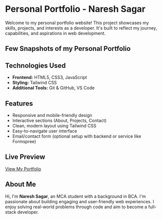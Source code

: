 # Personal Portfolio - Naresh Sagar

Welcome to my personal portfolio website! This project showcases my skills, projects, and interests as a developer. It's built to reflect my journey, capabilities, and aspirations in web development.

## Few Snapshots of my Personal Portfolio


## Technologies Used

- **Frontend:** HTML5, CSS3, JavaScript
- **Styling:** Tailwind CSS
- **Additional Tools:** Git & GitHub, VS Code


## Features

- Responsive and mobile-friendly design
- Interactive sections (About, Projects, Contact)
- Clean, modern layout using Tailwind CSS
- Easy-to-navigate user interface
- Email/contact form (optional setup with backend or service like Formspree)

## Live Preview

[View My Portfolio](https://28naresh.netlify.app/#home)  


## About Me

Hi, I'm **Naresh Sagar**, an MCA student with a background in BCA. I'm passionate about building engaging and user-friendly web experiences. I enjoy solving real-world problems through code and aim to become a full-stack developer.


